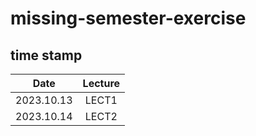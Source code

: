 # missing-semester-exercise



## time stamp

|    Date    | Lecture |
| :--------: | :-----: |
| 2023.10.13 |  LECT1  |
| 2023.10.14 |  LECT2  |

